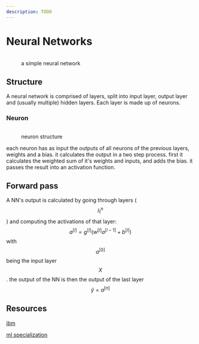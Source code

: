 ```yaml
---
description: TODO
---
```


# Neural Networks

<figure><img src="https://www.tibco.com/sites/tibco/files/media_entity/2021-05/neutral-network-diagram.svg" alt=""><figcaption><p>a simple neural network</p></figcaption></figure>

## Structure

A neural network is comprised of layers, split into input layer, output layer and (usually multiple) hidden layers. Each layer is made up of neurons.&#x20;

### Neuron

<figure><img src="https://k21academy.com/wp-content/uploads/2020/12/Perceptron-model.jpeg" alt=""><figcaption><p>neuron structure</p></figcaption></figure>

each neuron has as input the outputs of all neurons of the previous layers, weights and a bias. it calculates the output in a two step process. first it calculates the weighted sum of it's weights and inputs, and adds the bias. it passes the result into an activation function.

## Forward pass

A NN's output is calculated by going through layers ($$l_1^n$$ ) and computing the activations of that layer:$$a^{[l]} = g^{[l]}(w^{[l]} a^{[l-1]} + b^{[l]})$$ with $$a^{[0]}$$ being the input layer $$X$$. the output of the NN is then the output of the last layer $$\hat{y} = a^{[n]}$$

## Resources

[ibm](https://www.ibm.com/topics/neural-networks)

[ml specialization](https://www.coursera.org/learn/neural-networks-deep-learning/home/week/3)
